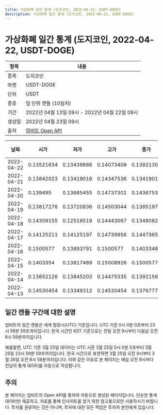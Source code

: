 ```yaml
---
title: 가상화폐 일간 통계 (도지코인, 2022-04-22, USDT-DOGE)
description: 가상화폐 일간 통계 (도지코인, 2022-04-22, USDT-DOGE)
---
```



가상화폐 일간 통계 (도지코인, 2022-04-22, USDT-DOGE)
===

|항목|내용|
|--|--|
|종목|도지코인|
|마켓|USDT-DOGE|
|단위|USDT|
|종류|일 단위 캔들 (10일치)|
|기간|2022년 04월 13일 09시 - 2022년 04월 22일 09시|
|생성일|2022년 04월 23일 09시|
|출처|[업비트 Open API](https://docs.upbit.com)|


|날짜|시가|저가|고가|종가|비고|
|--|--|--|--|--|--|
|2022-04-22|0.13521634|0.13439886|0.14073409|0.13921302|    |
|2022-04-21|0.13842023|0.13419016|0.14347536|0.13419016|    |
|2022-04-20|0.139495|0.13685455|0.14737301|0.14367537|    |
|2022-04-19|0.13817276|0.13720836|0.14503044|0.13851977|    |
|2022-04-18|0.14309155|0.12518519|0.14443067|0.13490829|    |
|2022-04-17|0.14125211|0.14125197|0.14739956|0.1447365|    |
|2022-04-16|0.1500577|0.13893791|0.1500577|0.14033489|    |
|2022-04-15|0.1403354|0.13817489|0.15008926|0.1500577|    |
|2022-04-14|0.13852126|0.13845203|0.14475335|0.13921567|    |
|2022-04-13|0.14530454|0.13349312|0.14530454|0.13767778|    |


일간 캔들 구간에 대한 설명
---


업비트의 일간 캔들은 세계 협정시(UTC) 기준입니다. 
UTC 기준 0시 0분 0초부터 23시 59분 59초까지입니다. 
한국 시간인 KST 기준으로는 전일 오전 9시부터 다음날 오전 8시 59분까지입니다. 


예를들면, UTC 기준 3월 25일 데이터는 UTC 시준 3월 25일 0시 0분 0초부터 3월 25일 23시 59분 59초까지입니다. 
한국 시간으로 표현하면 3월 25일 오전 9시부터 3월 26일 오전 8시 59분까지입니다. 
이와 같은 이유로 본 페이지는 매일 오전 9시마다 전날의 통계 데이터를 자동으로 작성합니다. 


주의
---


본 페이지는 업비트의 Open API를 통하여 자동으로 생성된 페이지입니다. 
단순한 통계 데이터만 제공하고, 자료를 통해 인사이트를 얻기 위한 참고용으로만 사용하시기 바랍니다. 
투자를 권유하는 것은 아니며, 투자에 대한 모든 책임은 투자자 본인에게 있습니다. 
